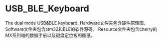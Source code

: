 # USB_BLE_Keyboard
The dual mode USB&amp;BLE keyboard.
Hardware文件夹包含硬件原理图。
Software文件夹包含stm32和BLE的软件源码。
Resource文件夹包含cherry的MX系列轴的数据手册以及键盘定位板的图纸。
